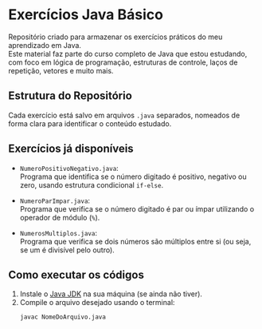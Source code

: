 # Exercícios Java Básico

Repositório criado para armazenar os exercícios práticos do meu aprendizado em Java.  
Este material faz parte do curso completo de Java que estou estudando, com foco em lógica de programação, estruturas de controle, laços de repetição, vetores e muito mais.

## Estrutura do Repositório

Cada exercício está salvo em arquivos `.java` separados, nomeados de forma clara para identificar o conteúdo estudado.

## Exercícios já disponíveis

- `NumeroPositivoNegativo.java`:  
  Programa que identifica se o número digitado é positivo, negativo ou zero, usando estrutura condicional `if-else`.

- `NumeroParImpar.java`:  
  Programa que verifica se o número digitado é par ou ímpar utilizando o operador de módulo (`%`).

- `NumerosMultiplos.java`:  
  Programa que verifica se dois números são múltiplos entre si (ou seja, se um é divisível pelo outro).

## Como executar os códigos

1. Instale o [Java JDK](https://www.oracle.com/java/technologies/javase-downloads.html) na sua máquina (se ainda não tiver).
2. Compile o arquivo desejado usando o terminal:
   ```bash
   javac NomeDoArquivo.java
